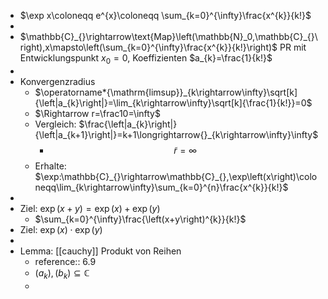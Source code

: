 - $\exp x\coloneqq e^{x}\coloneqq \sum_{k=0}^{\infty}\frac{x^{k}}{k!}$
-
- $\mathbb{C}_{}\rightarrow\text{Map}\left(\mathbb{N}_0,\mathbb{C}_{}\right),x\mapsto\left(\sum_{k=0}^{\infty}\frac{x^{k}}{k!}\right)$ PR mit Entwicklungspunkt $x_0=0$, Koeffizienten $a_{k}=\frac{1}{k!}$
-
- Konvergenzradius
	- $\operatorname*{\mathrm{limsup}}_{k\rightarrow\infty}\sqrt[k]{\left|a_{k}\right|}=\lim_{k\rightarrow\infty}\sqrt[k]{\frac{1}{k!}}=0$
	- $\Rightarrow r=\frac10=\infty$
	- Vergleich: $\frac{\left|a_{k}\right|}{\left|a_{k+1}\right|}=k+1\longrightarrow{}_{k\rightarrow\infty}\infty$
		- $$\tilde{r}=\infty$$
	- Erhalte: $\exp:\mathbb{C}_{}\rightarrow\mathbb{C}_{},\exp\left(x\right)\coloneqq\lim_{k\rightarrow\infty}\sum_{k=0}^{n}\frac{x^{k}}{k!}$
-
- Ziel: $\exp\left(x+y\right)=\exp\left(x\right)+\exp\left(y\right)$
	- $\sum_{k=0}^{\infty}\frac{\left(x+y\right)^{k}}{k!}$
- Ziel: $\exp\left(x\right)\cdot\exp\left(y\right)$
-
- Lemma: [[cauchy]] Produkt von Reihen
	- reference:: 6.9
	- $\left(a_{k}\right),\left(b_{k}\right)\subseteq\mathbb{C}_{}$
	-